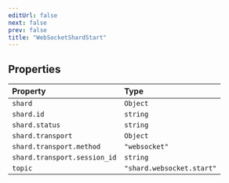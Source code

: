 ```yaml
---
editUrl: false
next: false
prev: false
title: "WebSocketShardStart"
---
```


## Properties

| Property | Type |
| :------ | :------ |
| `shard` | `Object` |
| `shard.id` | `string` |
| `shard.status` | `string` |
| `shard.transport` | `Object` |
| `shard.transport.method` | `"websocket"` |
| `shard.transport.session_id` | `string` |
| `topic` | `"shard.websocket.start"` |
